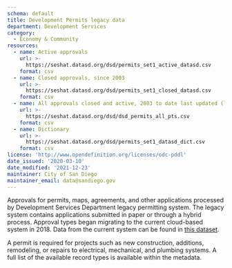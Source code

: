 ```yaml
---
schema: default
title: Development Permits legacy data
department: Development Services
category:
  - Economy & Community
resources:
  - name: Active approvals
    url: >-
      https://seshat.datasd.org/dsd/permits_set1_active_datasd.csv
    format: csv
  - name: Closed approvals, since 2003
    url: >-
      https://seshat.datasd.org/dsd/permits_set1_closed_datasd.csv
    format: csv
  - name: All approvals closed and active, 2003 to date last updated (large file)
    url: >-
      https://seshat.datasd.org/dsd/dsd_permits_all_pts.csv
    format: csv
  - name: Dictionary
    url: >-
      https://seshat.datasd.org/dsd/permits_set1_datasd_dict.csv
    format: csv
license: 'http://www.opendefinition.org/licenses/odc-pddl'
date_issued: '2020-03-10'
date_modified: '2021-12-23'
maintainer: City of San Diego
maintainer_email: data@sandiego.gov
---
```

Approvals for permits, maps, agreements, and other applications processed by Development Services Department legacy permitting system. The legacy system contains applications submitted in paper or through a hybrid process. Approval types began migrating to the current cloud-based system in 2018. Data from the current system can be found in [this dataset](/datasets/development-permits-set2/).

<!--more-->

A permit is required for projects such as new construction, additions, remodeling, or repairs to electrical, mechanical, and plumbing systems. A full list of the available record types is available within the metadata.